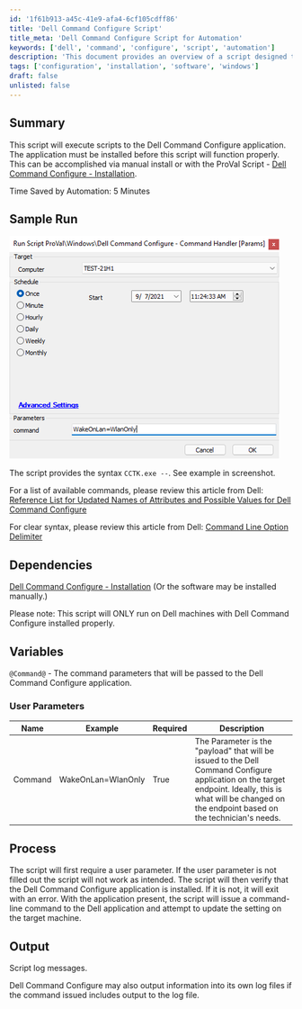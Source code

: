 ```yaml
---
id: '1f61b913-a45c-41e9-afa4-6cf105cdff86'
title: 'Dell Command Configure Script'
title_meta: 'Dell Command Configure Script for Automation'
keywords: ['dell', 'command', 'configure', 'script', 'automation']
description: 'This document provides an overview of a script designed to execute commands using the Dell Command Configure application. It outlines the installation requirements, sample runs, dependencies, user parameters, and the process involved in utilizing the script effectively.'
tags: ['configuration', 'installation', 'software', 'windows']
draft: false
unlisted: false
---
```

## Summary

This script will execute scripts to the Dell Command Configure application. The application must be installed before this script will function properly. This can be accomplished via manual install or with the ProVal Script - [Dell Command Configure - Installation](https://proval.itglue.com/DOC-5078775-8071330).

Time Saved by Automation: 5 Minutes

## Sample Run

![Sample Run](../../../static/img/Dell-Command-Configure---Command-Handler/image_1.png)

The script provides the syntax `CCTK.exe --`. See example in screenshot.

For a list of available commands, please review this article from Dell: [Reference List for Updated Names of Attributes and Possible Values for Dell Command Configure](https://www.dell.com/support/article/en-us/sln312074/reference-list-for-updated-names-of-attributes-and-possible-values-for-dell-command-configure?lang=en)

For clear syntax, please review this article from Dell: [Command Line Option Delimiter](https://www.dell.com/support/manuals/en-us/command-configure-v4.2/dcc_cli_4.2/command-line-option-delimiter?guid=guid-a46d5033-22cc-4369-8951-d1b30e51008f)

## Dependencies

[Dell Command Configure - Installation](https://proval.itglue.com/DOC-5078775-8071330) (Or the software may be installed manually.)

Please note: This script will ONLY run on Dell machines with Dell Command Configure installed properly.

## Variables

`@Command@` - The command parameters that will be passed to the Dell Command Configure application.

### User Parameters

| Name     | Example                     | Required | Description                                                                                                                                     |
|----------|-----------------------------|----------|-------------------------------------------------------------------------------------------------------------------------------------------------|
| Command  | WakeOnLan=WlanOnly         | True     | The Parameter is the "payload" that will be issued to the Dell Command Configure application on the target endpoint. Ideally, this is what will be changed on the endpoint based on the technician's needs. |

## Process

The script will first require a user parameter. If the user parameter is not filled out the script will not work as intended. The script will then verify that the Dell Command Configure application is installed. If it is not, it will exit with an error. With the application present, the script will issue a command-line command to the Dell application and attempt to update the setting on the target machine.

## Output

Script log messages.

Dell Command Configure may also output information into its own log files if the command issued includes output to the log file.






